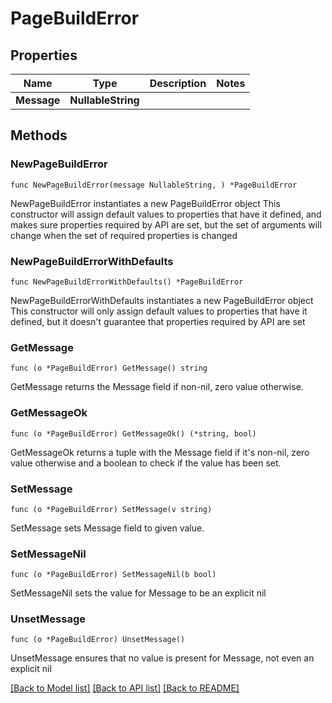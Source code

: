 # PageBuildError

## Properties

Name | Type | Description | Notes
------------ | ------------- | ------------- | -------------
**Message** | **NullableString** |  | 

## Methods

### NewPageBuildError

`func NewPageBuildError(message NullableString, ) *PageBuildError`

NewPageBuildError instantiates a new PageBuildError object
This constructor will assign default values to properties that have it defined,
and makes sure properties required by API are set, but the set of arguments
will change when the set of required properties is changed

### NewPageBuildErrorWithDefaults

`func NewPageBuildErrorWithDefaults() *PageBuildError`

NewPageBuildErrorWithDefaults instantiates a new PageBuildError object
This constructor will only assign default values to properties that have it defined,
but it doesn't guarantee that properties required by API are set

### GetMessage

`func (o *PageBuildError) GetMessage() string`

GetMessage returns the Message field if non-nil, zero value otherwise.

### GetMessageOk

`func (o *PageBuildError) GetMessageOk() (*string, bool)`

GetMessageOk returns a tuple with the Message field if it's non-nil, zero value otherwise
and a boolean to check if the value has been set.

### SetMessage

`func (o *PageBuildError) SetMessage(v string)`

SetMessage sets Message field to given value.


### SetMessageNil

`func (o *PageBuildError) SetMessageNil(b bool)`

 SetMessageNil sets the value for Message to be an explicit nil

### UnsetMessage
`func (o *PageBuildError) UnsetMessage()`

UnsetMessage ensures that no value is present for Message, not even an explicit nil

[[Back to Model list]](../README.md#documentation-for-models) [[Back to API list]](../README.md#documentation-for-api-endpoints) [[Back to README]](../README.md)


